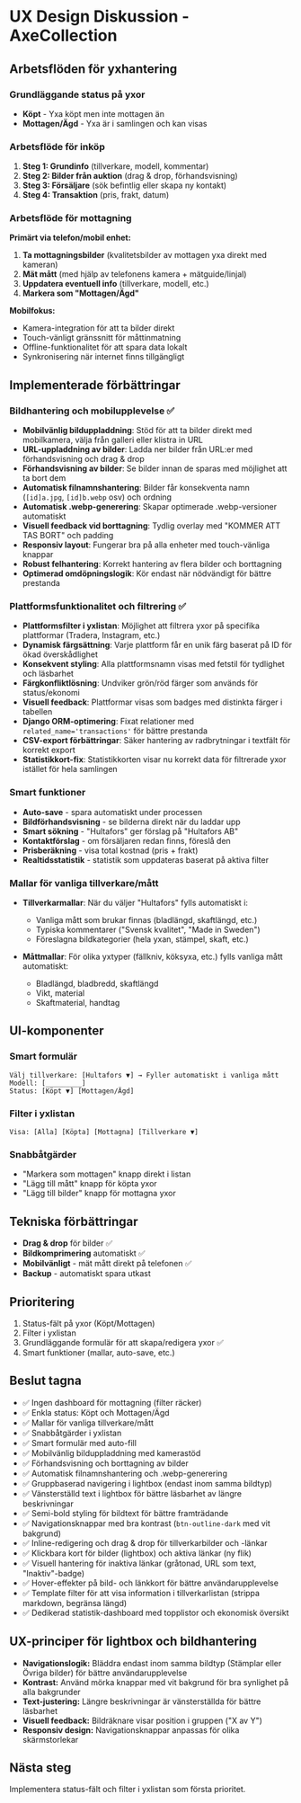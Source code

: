 # UX Design Diskussion - AxeCollection

## Arbetsflöden för yxhantering

### Grundläggande status på yxor
- **Köpt** - Yxa köpt men inte mottagen än
- **Mottagen/Ägd** - Yxa är i samlingen och kan visas

### Arbetsflöde för inköp
1. **Steg 1: Grundinfo** (tillverkare, modell, kommentar)
2. **Steg 2: Bilder från auktion** (drag & drop, förhandsvisning)
3. **Steg 3: Försäljare** (sök befintlig eller skapa ny kontakt)
4. **Steg 4: Transaktion** (pris, frakt, datum)

### Arbetsflöde för mottagning
**Primärt via telefon/mobil enhet:**
1. **Ta mottagningsbilder** (kvalitetsbilder av mottagen yxa direkt med kameran)
2. **Mät mått** (med hjälp av telefonens kamera + mätguide/linjal)
3. **Uppdatera eventuell info** (tillverkare, modell, etc.)
4. **Markera som "Mottagen/Ägd"**

**Mobilfokus:**
- Kamera-integration för att ta bilder direkt
- Touch-vänligt gränssnitt för måttinmatning
- Offline-funktionalitet för att spara data lokalt
- Synkronisering när internet finns tillgängligt

## Implementerade förbättringar

### Bildhantering och mobilupplevelse ✅
- **Mobilvänlig bilduppladdning**: Stöd för att ta bilder direkt med mobilkamera, välja från galleri eller klistra in URL
- **URL-uppladdning av bilder**: Ladda ner bilder från URL:er med förhandsvisning och drag & drop
- **Förhandsvisning av bilder**: Se bilder innan de sparas med möjlighet att ta bort dem
- **Automatisk filnamnshantering**: Bilder får konsekventa namn (`[id]a.jpg`, `[id]b.webp` osv) och ordning
- **Automatisk .webp-generering**: Skapar optimerade .webp-versioner automatiskt
- **Visuell feedback vid borttagning**: Tydlig overlay med "KOMMER ATT TAS BORT" och padding
- **Responsiv layout**: Fungerar bra på alla enheter med touch-vänliga knappar
- **Robust felhantering**: Korrekt hantering av flera bilder och borttagning
- **Optimerad omdöpningslogik**: Kör endast när nödvändigt för bättre prestanda

### Plattformsfunktionalitet och filtrering ✅
- **Plattformsfilter i yxlistan**: Möjlighet att filtrera yxor på specifika plattformar (Tradera, Instagram, etc.)
- **Dynamisk färgsättning**: Varje plattform får en unik färg baserat på ID för ökad överskådlighet
- **Konsekvent styling**: Alla plattformsnamn visas med fetstil för tydlighet och läsbarhet
- **Färgkonfliktlösning**: Undviker grön/röd färger som används för status/ekonomi
- **Visuell feedback**: Plattformar visas som badges med distinkta färger i tabellen
- **Django ORM-optimering**: Fixat relationer med `related_name='transactions'` för bättre prestanda
- **CSV-export förbättringar**: Säker hantering av radbrytningar i textfält för korrekt export
- **Statistikkort-fix**: Statistikkorten visar nu korrekt data för filtrerade yxor istället för hela samlingen

### Smart funktioner
- **Auto-save** - spara automatiskt under processen
- **Bildförhandsvisning** - se bilderna direkt när du laddar upp
- **Smart sökning** - "Hultafors" ger förslag på "Hultafors AB"
- **Kontaktförslag** - om försäljaren redan finns, föreslå den
- **Prisberäkning** - visa total kostnad (pris + frakt)
- **Realtidsstatistik** - statistik som uppdateras baserat på aktiva filter

### Mallar för vanliga tillverkare/mått
- **Tillverkarmallar**: När du väljer "Hultafors" fylls automatiskt i:
  - Vanliga mått som brukar finnas (bladlängd, skaftlängd, etc.)
  - Typiska kommentarer ("Svensk kvalitet", "Made in Sweden")
  - Föreslagna bildkategorier (hela yxan, stämpel, skaft, etc.)

- **Måttmallar**: För olika yxtyper (fällkniv, köksyxa, etc.) fylls vanliga mått automatiskt:
  - Bladlängd, bladbredd, skaftlängd
  - Vikt, material
  - Skaftmaterial, handtag

## UI-komponenter

### Smart formulär
```
Välj tillverkare: [Hultafors ▼] → Fyller automatiskt i vanliga mått
Modell: [_________]
Status: [Köpt ▼] [Mottagen/Ägd]
```

### Filter i yxlistan
```
Visa: [Alla] [Köpta] [Mottagna] [Tillverkare ▼]
```

### Snabbåtgärder
- "Markera som mottagen" knapp direkt i listan
- "Lägg till mått" knapp för köpta yxor
- "Lägg till bilder" knapp för mottagna yxor

## Tekniska förbättringar
- **Drag & drop** för bilder ✅
- **Bildkomprimering** automatiskt ✅
- **Mobilvänligt** - mät mått direkt på telefonen ✅
- **Backup** - automatiskt spara utkast

## Prioritering
1. Status-fält på yxor (Köpt/Mottagen)
2. Filter i yxlistan
3. Grundläggande formulär för att skapa/redigera yxor ✅
4. Smart funktioner (mallar, auto-save, etc.)

## Beslut tagna
- ✅ Ingen dashboard för mottagning (filter räcker)
- ✅ Enkla status: Köpt och Mottagen/Ägd
- ✅ Mallar för vanliga tillverkare/mått
- ✅ Snabbåtgärder i yxlistan
- ✅ Smart formulär med auto-fill
- ✅ Mobilvänlig bilduppladdning med kamerastöd
- ✅ Förhandsvisning och borttagning av bilder
- ✅ Automatisk filnamnshantering och .webp-generering
- ✅ Gruppbaserad navigering i lightbox (endast inom samma bildtyp)
- ✅ Vänsterställd text i lightbox för bättre läsbarhet av längre beskrivningar
- ✅ Semi-bold styling för bildtext för bättre framträdande
- ✅ Navigationsknappar med bra kontrast (`btn-outline-dark` med vit bakgrund)
- ✅ Inline-redigering och drag & drop för tillverkarbilder och -länkar
- ✅ Klickbara kort för bilder (lightbox) och aktiva länkar (ny flik)
- ✅ Visuell hantering för inaktiva länkar (gråtonad, URL som text, "Inaktiv"-badge)
- ✅ Hover-effekter på bild- och länkkort för bättre användarupplevelse
- ✅ Template filter för att visa information i tillverkarlistan (strippa markdown, begränsa längd)
- ✅ Dedikerad statistik-dashboard med topplistor och ekonomisk översikt

## UX-principer för lightbox och bildhantering
- **Navigationslogik:** Bläddra endast inom samma bildtyp (Stämplar eller Övriga bilder) för bättre användarupplevelse
- **Kontrast:** Använd mörka knappar med vit bakgrund för bra synlighet på alla bakgrunder
- **Text-justering:** Längre beskrivningar är vänsterställda för bättre läsbarhet
- **Visuell feedback:** Bildräknare visar position i gruppen ("X av Y")
- **Responsiv design:** Navigationsknappar anpassas för olika skärmstorlekar

## Nästa steg
Implementera status-fält och filter i yxlistan som första prioritet. 